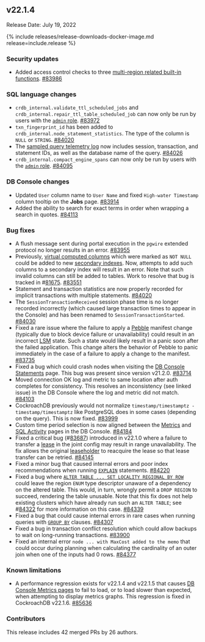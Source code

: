 ## v22.1.4

Release Date: July 19, 2022

{% include releases/release-downloads-docker-image.md release=include.release %}

<h3 id="v22-1-4-security-updates">Security updates</h3>

- Added access control checks to three [multi-region related built-in functions](https://www.cockroachlabs.com/docs/v22.1/functions-and-operators#multi-region-functions). [#83986][#83986]

<h3 id="v22-1-4-sql-language-changes">SQL language changes</h3>

- `crdb_internal.validate_ttl_scheduled_jobs` and `crdb_internal.repair_ttl_table_scheduled_job` can now only be run by users with the [`admin` role](https://www.cockroachlabs.com/docs/v22.1/security-reference/authorization#admin-role). [#83972][#83972]
- `txn_fingerprint_id` has been added to `crdb_internal.node_statement_statistics`. The type of the column is `NULL` or `STRING`. [#84020][#84020]
- The [sampled query telemetry log](https://www.cockroachlabs.com/docs/v22.1/logging-overview#logging-destinations) now includes session, transaction, and statement IDs, as well as the database name of the query. [#84026][#84026]
- `crdb_internal.compact_engine_spans` can now only be run by users with the [`admin` role](https://www.cockroachlabs.com/docs/v22.1/security-reference/authorization#admin-role). [#84095][#84095]

<h3 id="v22-1-4-db-console-changes">DB Console changes</h3>

- Updated `User` column name to `User Name` and fixed `High-water Timestamp` column tooltip on the **Jobs** page. [#83914][#83914]
- Added the ability to search for exact terms in order when wrapping a search in quotes. [#84113][#84113]

<h3 id="v22-1-4-bug-fixes">Bug fixes</h3>

- A flush message sent during portal execution in the `pgwire` extended protocol no longer results in an error. [#83955][#83955]
- Previously, [virtual computed columns](https://www.cockroachlabs.com/docs/v22.1/computed-columns) which were marked as `NOT NULL` could be added to new [secondary indexes](https://www.cockroachlabs.com/docs/v22.1/indexes). Now, attempts to add such columns to a secondary index will result in an error. Note that such invalid columns can still be added to tables. Work to resolve that bug is tracked in #[81675](https://github.com/cockroachdb/cockroach/issues/81675). [#83551][#83551]
- Statement and transaction statistics are now properly recorded for implicit transactions with multiple statements. [#84020][#84020]
- The `SessionTransactionReceived` session phase time is no longer recorded incorrectly (which caused large transaction times to appear in the Console) and has been renamed to `SessionTransactionStarted`. [#84030][#84030]
- Fixed a rare issue where the failure to apply a [Pebble](https://www.cockroachlabs.com/docs/v22.1/architecture/storage-layer#pebble) manifest change (typically due to block device failure or unavailability) could result in an incorrect [LSM](https://www.cockroachlabs.com/docs/v22.1/architecture/storage-layer#log-structured-merge-trees) state. Such a state would likely result in a panic soon after the failed application. This change alters the behavior of Pebble to panic immediately in the case of a failure to apply a change to the manifest. [#83735][#83735]
- Fixed a bug which could crash nodes when visiting the [DB Console Statements](https://www.cockroachlabs.com/docs/v22.1/ui-statements-page) page. This bug was present since version v21.2.0. [#83714][#83714]
- Moved connection OK log and metric to same location after auth completes for consistency. This resolves an inconsistency (see linked issue) in the DB Console where the log and metric did not match. [#84103][#84103]
- CockroachDB previously would not normalize `timestamp/timestamptz - timestamp/timestamptz` like PostgreSQL does in some cases (depending on the query). This is now fixed. [#83999][#83999]
- Custom time period selection is now aligned between the [Metrics](https://www.cockroachlabs.com/docs/v22.1/ui-overview-dashboard) and [SQL Activity](https://www.cockroachlabs.com/docs/v22.1/ui-overview#sql-activity) pages in the DB Console. [#84184][#84184]
- Fixed a critical bug (#[83687](https://github.com/cockroachdb/cockroach/issues/83687)) introduced in v22.1.0 where a failure to transfer a [lease](https://www.cockroachlabs.com/docs/v22.1/architecture/replication-layer#leases) in the joint config may result in range unavailability. The fix allows the original [leaseholder](https://www.cockroachlabs.com/docs/v22.1/architecture/replication-layer#leases) to reacquire the lease so that lease transfer can be retried. [#84145][#84145]
- Fixed a minor bug that caused internal errors and poor index recommendations when running [`EXPLAIN`](https://www.cockroachlabs.com/docs/v22.1/explain) statements. [#84220][#84220]
- Fixed a bug where [`ALTER TABLE ... SET LOCALITY REGIONAL BY ROW`](https://www.cockroachlabs.com/docs/v22.1/set-locality#set-the-table-locality-to-regional-by-row) could leave the region `ENUM` type descriptor unaware of a dependency on the altered table. This would, in turn, wrongly permit a `DROP REGION` to succeed, rendering the table unusable. Note that this fix does not help existing clusters which have already run such an `ALTER TABLE`; see #[84322](https://github.com/cockroachdb/cockroach/issues/84322) for more information on this case. [#84339][#84339]
- Fixed a bug that could cause internal errors in rare cases when running queries with [`GROUP BY`](https://www.cockroachlabs.com/docs/v22.1/select-clause#create-aggregate-groups) clauses. [#84307][#84307]
- Fixed a bug in transaction conflict resolution which could allow backups to wait on long-running transactions. [#83900][#83900]
- Fixed an internal error `node ... with MaxCost added to the memo` that could occur during planning when calculating the cardinality of an outer join when one of the inputs had 0 rows. [#84377][#84377]

<h3 id="v22-1-4-known-limitations">Known limitations</h3>

- A performance regression exists for v22.1.4 and v22.1.5 that causes [DB Console Metrics pages](https://www.cockroachlabs.com/docs/v21.2/ui-overview-dashboard) to fail to load, or to load slower than expected, when attempting to display metrics graphs. This regression is fixed in CockroachDB v22.1.6. [#85636](https://github.com/cockroachdb/cockroach/issues/85636)

<h3 id="v22-1-4-contributors">Contributors</h3>

This release includes 42 merged PRs by 26 authors.

[#81721]: https://github.com/cockroachdb/cockroach/pull/81721
[#83551]: https://github.com/cockroachdb/cockroach/pull/83551
[#83714]: https://github.com/cockroachdb/cockroach/pull/83714
[#83735]: https://github.com/cockroachdb/cockroach/pull/83735
[#83878]: https://github.com/cockroachdb/cockroach/pull/83878
[#83900]: https://github.com/cockroachdb/cockroach/pull/83900
[#83914]: https://github.com/cockroachdb/cockroach/pull/83914
[#83955]: https://github.com/cockroachdb/cockroach/pull/83955
[#83972]: https://github.com/cockroachdb/cockroach/pull/83972
[#83986]: https://github.com/cockroachdb/cockroach/pull/83986
[#83999]: https://github.com/cockroachdb/cockroach/pull/83999
[#84020]: https://github.com/cockroachdb/cockroach/pull/84020
[#84026]: https://github.com/cockroachdb/cockroach/pull/84026
[#84030]: https://github.com/cockroachdb/cockroach/pull/84030
[#84077]: https://github.com/cockroachdb/cockroach/pull/84077
[#84095]: https://github.com/cockroachdb/cockroach/pull/84095
[#84103]: https://github.com/cockroachdb/cockroach/pull/84103
[#84111]: https://github.com/cockroachdb/cockroach/pull/84111
[#84113]: https://github.com/cockroachdb/cockroach/pull/84113
[#84145]: https://github.com/cockroachdb/cockroach/pull/84145
[#84184]: https://github.com/cockroachdb/cockroach/pull/84184
[#84220]: https://github.com/cockroachdb/cockroach/pull/84220
[#84307]: https://github.com/cockroachdb/cockroach/pull/84307
[#84339]: https://github.com/cockroachdb/cockroach/pull/84339
[#84377]: https://github.com/cockroachdb/cockroach/pull/84377
[2a2e5fcb3]: https://github.com/cockroachdb/cockroach/commit/2a2e5fcb3
[47ba66bed]: https://github.com/cockroachdb/cockroach/commit/47ba66bed
[d87250cef]: https://github.com/cockroachdb/cockroach/commit/d87250cef
